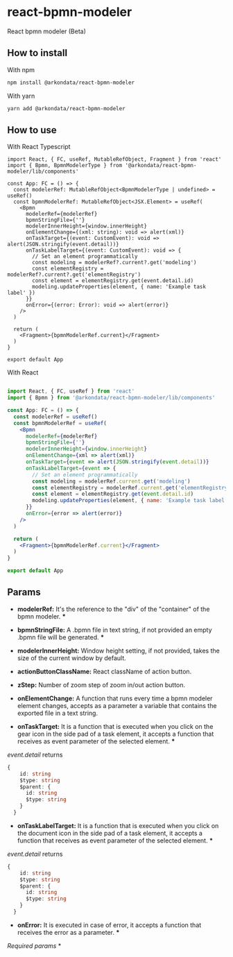 # react-bpmn-modeler #

React bpmn modeler (Beta)

## How to install ##

With npm

```bash
npm install @arkondata/react-bpmn-modeler
```

With yarn

```bash
yarn add @arkondata/react-bpmn-modeler
```

## How to use ##

With React Typescript

```tsx
import React, { FC, useRef, MutableRefObject, Fragment } from 'react'
import { Bpmn, BpmnModelerType } from '@arkondata/react-bpmn-modeler/lib/components'

const App: FC = () => {
  const modelerRef: MutableRefObject<BpmnModelerType | undefined> = useRef()
  const bpmnModelerRef: MutableRefObject<JSX.Element> = useRef(
    <Bpmn
      modelerRef={modelerRef}
      bpmnStringFile={''}
      modelerInnerHeight={window.innerHeight}
      onElementChange={(xml: string): void => alert(xml)}
      onTaskTarget={(event: CustomEvent): void => alert(JSON.stringify(event.detail))}
      onTaskLabelTarget={(event: CustomEvent): void => {
        // Set an element programmatically
        const modeling = modelerRef?.current?.get('modeling')
        const elementRegistry = modelerRef?.current?.get('elementRegistry')
        const element = elementRegistry.get(event.detail.id)
        modeling.updateProperties(element, { name: 'Example task label' })
      }}
      onError={(error: Error): void => alert(error)}
    />
  )

  return (
    <Fragment>{bpmnModelerRef.current}</Fragment>
  )
}

export default App
```

With React

```jsx

import React, { FC, useRef } from 'react'
import { Bpmn } from '@arkondata/react-bpmn-modeler/lib/components'

const App: FC = () => {
  const modelerRef = useRef()
  const bpmnModelerRef = useRef(
    <Bpmn
      modelerRef={modelerRef}
      bpmnStringFile={''}
      modelerInnerHeight={window.innerHeight}
      onElementChange={xml => alert(xml)}
      onTaskTarget={event => alert(JSON.stringify(event.detail))}
      onTaskLabelTarget={event => {
        // Set an element programmatically
        const modeling = modelerRef.current.get('modeling')
        const elementRegistry = modelerRef.current.get('elementRegistry')
        const element = elementRegistry.get(event.detail.id)
        modeling.updateProperties(element, { name: 'Example task label' })
      }}
      onError={error => alert(error)}
    />
  )

  return (
    <Fragment>{bpmnModelerRef.current}</Fragment>
  )
}

export default App
```

## Params ##

* **modelerRef:** It's the reference to the "div" of the "container" of the bpmn modeler. **\***

* **bpmnStringFile:** A .bpmn file in text string, if not provided an empty .bpmn file will be generated. **\***

* **modelerInnerHeight:** Window height setting, if not provided, takes the size of the current window by default.

* **actionButtonClassName:** React className of action button.

* **zStep:** Number of zoom step of zoom in/out action button.

* **onElementChange:** A function that runs every time a bpmn modeler element changes, accepts as a parameter a variable that contains the exported file in a text string.

* **onTaskTarget:** It is a function that is executed when you click on the gear icon in the side pad of a task element, it accepts a function that receives as event parameter of the selected element. **\***

*event.detail* returns

```typescript
{
    id: string
    $type: string
    $parent: {
      id: string
      $type: string
    }
  }
```

* **onTaskLabelTarget:** It is a function that is executed when you click on the document icon in the side pad of a task element, it accepts a function that receives as event parameter of the selected element. **\***

*event.detail* returns

```typescript
{
    id: string
    $type: string
    $parent: {
      id: string
      $type: string
    }
  }
```

* **onError:** It is executed in case of error, it accepts a function that receives the error as a parameter. **\***

*Required params*  *
